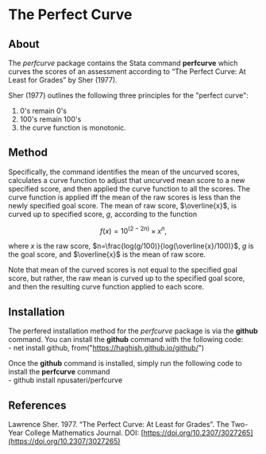 # The Perfect Curve

## About
The *perfcurve* package contains the Stata command **perfcurve** which curves the scores of an assessment according to “The Perfect Curve: At Least for Grades” by Sher (1977).

Sher (1977) outlines the following three principles for the "perfect curve":
1. 0's remain 0's
2. 100's remain 100's
3. the curve function is monotonic.

## Method
Specifically, the command identifies the mean of the uncurved scores, calculates a curve function to adjust that uncurved mean score to a new specified score, and then applied the curve function to all the scores. The curve function is applied iff the mean of the raw scores is less than the newly specified goal score.  The mean of raw score, $\overline{x}$, is curved up to specified score, $g$, according to the function 

$$f(x)=10^{(2-2n)} \times x^{n},$$

where $x$ is the raw score, $n=\frac{log(g/100)}{log(\overline{x}/100)}$, $g$ is the goal score, and $\overline{x}$ is the mean of raw score.

Note that mean of the curved scores is not equal to the specified goal score, but rather, the raw mean is curved up to the specified goal score, and then the resulting curve function applied to each score.

## Installation
The perfered installation method for the *perfcurve* package is via the **github** command. You can install the **github** command with the following code:  
    - net install github, from("https://haghish.github.io/github/")

Once the **github** command is installed, simply run the following code to install the **perfcurve** command    
    - github install npusateri/perfcurve

## References
Lawrence Sher. 1977. “The Perfect Curve: At Least for Grades”.  The Two-Year College Mathematics Journal. DOI: [https://doi.org/10.2307/3027265](https://doi.org/10.2307/3027265)


